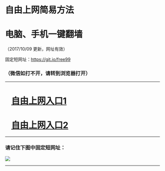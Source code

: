 ﻿# 自由上网简易方法

# 电脑、手机一键翻墙

（2017/10/09 更新，网址有效）

固定短网址：https://git.io/free99

### （微信如打不开，请转到浏览器打开）


***





# &nbsp;&nbsp; <a href="http://ft593921880.fwq-tz-1001.info/fwqtz01.html?t=100900130746 " target="_blank">自由上网入口1</a>
# &nbsp;&nbsp; <a href="http://ft3236229652.fwq-tz-1002.info/fwqtz02.html?t=10090013008 " target="_blank">自由上网入口2</a>
***

### 请记住下图中固定短网址：

<img src="https://s3-us-west-2.amazonaws.com/fwq-1001/yjfq-20170905okok.png" /> 


***

